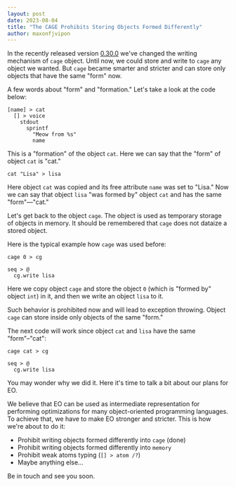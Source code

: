 ```yaml
---
layout: post
date: 2023-08-04
title: "The CAGE Prohibits Storing Objects Formed Differently"
author: maxonfjvipon
---
```


In the recently released version [0.30.0](https://github.com/objectionary/eo/releases/tag/0.30.0)
we've changed the writing mechanism of `cage` object. Until now, we could store and write to 
`cage` any object we wanted. But `cage` became smarter and stricter and can store only objects 
that have the same "form" now.

<!--more-->

A few words about "form" and "formation." Let's take a look at the code below:

```
[name] > cat
  [] > voice
    stdout
      sprintf
        "Meow from %s"
        name
```

This is a "formation" of the object `cat`. Here we can say that the "form" of object `cat` is "cat."

```
cat "Lisa" > lisa
```

Here object `cat` was copied and its free attribute `name` was set to "Lisa." Now we can say that
object `lisa` "was formed by" object `cat` and has the same "form"—"cat."

Let's get back to the object `cage`. The object is used as temporary storage of objects in memory.
It should be remembered that `cage` does not dataize a stored object.

Here is the typical example how `cage` was used before:

```
cage 0 > cg

seq > @
  cg.write lisa
```

Here we copy object `cage` and store the object `0` (which is "formed by" object `int`) in it, and 
then we write an object `lisa` to it.

Such behavior is prohibited now and will lead to exception throwing.
Object `cage` can store inside only objects of the same "form." 

The next code will work since object `cat` and `lisa` have the same "form"–"cat":

```
cage cat > cg

seq > @
  cg.write lisa
```

You may wonder why we did it.
Here it's time to talk a bit about our plans for EO.  

We believe that EO can be used as intermediate representation for performing optimizations for many 
object-oriented programming languages.
To achieve that, we have to make EO stronger and stricter.
This is how we're about to do it:
- Prohibit writing objects formed differently into `cage` (done)
- Prohibit writing objects formed differently into `memory`
- Prohibit weak atoms typing (`[] > atom /?`)
- Maybe anything else...

Be in touch and see you soon.
